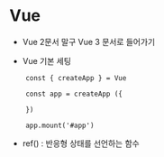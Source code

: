 # Vue
- Vue 2문서 말구 Vue 3 문서로 들어가기

- Vue 기본 세팅
```
    const { createApp } = Vue

    const app = createApp ({

    })

    app.mount('#app')
```

-  ref() : 반응형 상태를 선언하는 함수